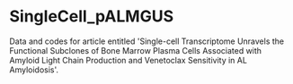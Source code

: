 # SingleCell_pALMGUS
Data and codes for article entitled 'Single-cell Transcriptome Unravels the Functional Subclones of Bone Marrow Plasma Cells Associated with Amyloid Light Chain Production and Venetoclax Sensitivity in AL Amyloidosis'. 
